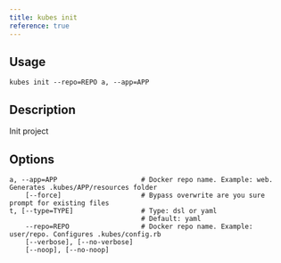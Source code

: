 ```yaml
---
title: kubes init
reference: true
---
```


## Usage

    kubes init --repo=REPO a, --app=APP

## Description

Init project


## Options

```
a, --app=APP                     # Docker repo name. Example: web. Generates .kubes/APP/resources folder
    [--force]                    # Bypass overwrite are you sure prompt for existing files
t, [--type=TYPE]                 # Type: dsl or yaml
                                 # Default: yaml
    --repo=REPO                  # Docker repo name. Example: user/repo. Configures .kubes/config.rb
    [--verbose], [--no-verbose]  
    [--noop], [--no-noop]        
```

